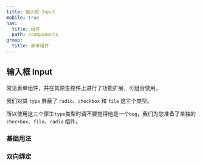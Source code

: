 ```yaml
---
title: 输入框 Input
mobile: true
nav:
  title: 组件
  path: /components
group:
  title: 表单组件
---
```


## 输入框 Input

常见表单组件，并在其原生控件上进行了功能扩展，可组合使用。

我们对其 `type` 屏蔽了 `radio`、`checkbox` 和 `file` 这三个类型。

所以使用这三个原生`type`类型时请不要觉得他是一个`bug`，我们为您准备了单独的`checkbox`、`file`、`radio` 组件。

### 基础用法



### 双向绑定

<code src="./demo/index-model.tsx" />

<!-- API说明 -->
<API src="./index.tsx" />